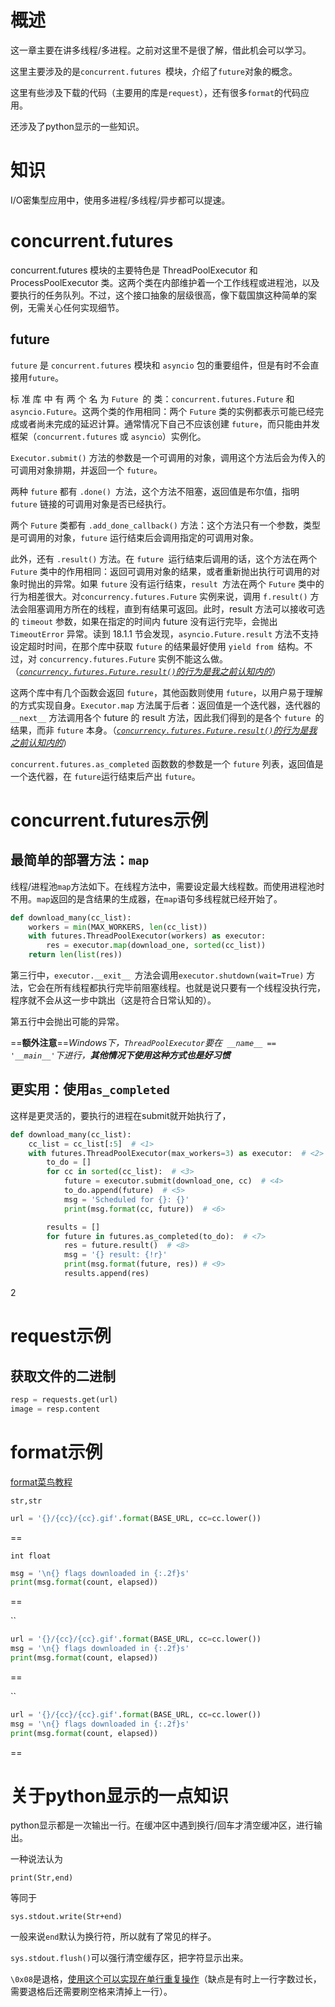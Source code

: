 

# 概述

这一章主要在讲多线程/多进程。之前对这里不是很了解，借此机会可以学习。

这里主要涉及的是`concurrent.futures `模块，介绍了`future`对象的概念。

这里有些涉及下载的代码（主要用的库是`request`），还有很多`format`的代码应用。

还涉及了python显示的一些知识。

# 知识

I/O密集型应用中，使用多进程/多线程/异步都可以提速。



# concurrent.futures

concurrent.futures 模块的主要特色是 ThreadPoolExecutor 和 ProcessPoolExecutor 类。这两个类在内部维护着一个工作线程或进程池，以及要执行的任务队列。不过，这个接口抽象的层级很高，像下载国旗这种简单的案例，无需关心任何实现细节。

## future

`future` 是 `concurrent.futures` 模块和 `asyncio` 包的重要组件，但是有时不会直接用`future`。

标 准 库 中 有 两 个 名 为 `Future `的 类：`concurrent.futures.Future` 和`asyncio.Future`。这两个类的作用相同：两个 `Future` 类的实例都表示可能已经完成或者尚未完成的延迟计算。通常情况下自己不应该创建 `future`，而只能由并发框架（`concurrent.futures` 或 `asyncio`）实例化。

`Executor.submit()` 方法的参数是一个可调用的对象，调用这个方法后会为传入的可调用对象排期，并返回一个 `future`。

两种 `future` 都有 `.done() `方法，这个方法不阻塞，返回值是布尔值，指明 `future` 链接的可调用对象是否已经执行。

两个 `Future` 类都有 `.add_done_callback()` 方法：这个方法只有一个参数，类型是可调用的对象，`future` 运行结束后会调用指定的可调用对象。

此外，还有 `.result()` 方法。在 `future `运行结束后调用的话，这个方法在两个 `Future` 类中的作用相同：返回可调用对象的结果，或者重新抛出执行可调用的对象时抛出的异常。如果 `future` 没有运行结束，`result `方法在两个 `Future` 类中的行为相差很大。对`concurrency.futures.Future` 实例来说，调用 `f.result()` 方法会阻塞调用方所在的线程，直到有结果可返回。此时，result 方法可以接收可选的 `timeout` 参数，如果在指定的时间内 future 没有运行完毕，会抛出 `TimeoutError` 异常。读到 18.1.1 节会发现，`asyncio.Future.result` 方法不支持设定超时时间，在那个库中获取 `future` 的结果最好使用 `yield from `结构。不过，对 `concurrency.futures.Future` 实例不能这么做。（<u>*`concurrency.futures.Future.result()`的行为是我之前认知内的*</u>）

这两个库中有几个函数会返回 `future`，其他函数则使用 `future`，以用户易于理解的方式实现自身。`Executor.map` 方法属于后者：返回值是一个迭代器，迭代器的 `__next__` 方法调用各个 future 的 result 方法，因此我们得到的是各个 `future `的结果，而非 `future` 本身。（<u>*`concurrency.futures.Future.result()`的行为是我之前认知内的*</u>）

`concurrent.futures.as_completed` 函数数的参数是一个 `future` 列表，返回值是一个迭代器，在 `future`运行结束后产出 `future`。

# concurrent.futures示例

## 最简单的部署方法：`map`

线程/进程池`map`方法如下。在线程方法中，需要设定最大线程数。而使用进程池时不用。`map`返回的是含结果的生成器，在`map`语句多线程就已经开始了。

```python
def download_many(cc_list):
    workers = min(MAX_WORKERS, len(cc_list)) 
    with futures.ThreadPoolExecutor(workers) as executor: 
        res = executor.map(download_one, sorted(cc_list)) 
    return len(list(res))
```

第三行中，`executor.__exit__ `方法会调用`executor.shutdown(wait=True)` 方法，它会在所有线程都执行完毕前阻塞线程。也就是说只要有一个线程没执行完，程序就不会从这一步中跳出（这是符合日常认知的）。

第五行中会抛出可能的异常。

==**额外注意**==*Windows下，`ThreadPoolExecutor`要在` __name__ == '__main__'`下进行，**其他情况下使用这种方式也是好习惯***

## 更实用：使用`as_completed`

这样是更灵活的，要执行的进程在submit就开始执行了，

```python
def download_many(cc_list):
    cc_list = cc_list[:5]  # <1>
    with futures.ThreadPoolExecutor(max_workers=3) as executor:  # <2>
        to_do = []
        for cc in sorted(cc_list):  # <3>
            future = executor.submit(download_one, cc)  # <4>
            to_do.append(future)  # <5>
            msg = 'Scheduled for {}: {}'
            print(msg.format(cc, future))  # <6>

        results = []
        for future in futures.as_completed(to_do):  # <7>
            res = future.result()  # <8>
            msg = '{} result: {!r}'
            print(msg.format(future, res)) # <9>
            results.append(res)
```

2

# request示例

## 获取文件的二进制

```python
resp = requests.get(url)
image = resp.content
```



# format示例

<a href='https://www.runoob.com/python/att-string-format.html'>format菜鸟教程</a>



`str,str`

```python
url = '{}/{cc}/{cc}.gif'.format(BASE_URL, cc=cc.lower())
```
==

`int float`

```python
msg = '\n{} flags downloaded in {:.2f}s'
print(msg.format(count, elapsed))
```
==

``

```python
url = '{}/{cc}/{cc}.gif'.format(BASE_URL, cc=cc.lower())
msg = '\n{} flags downloaded in {:.2f}s'
print(msg.format(count, elapsed))

```
==

``
```python
url = '{}/{cc}/{cc}.gif'.format(BASE_URL, cc=cc.lower())
msg = '\n{} flags downloaded in {:.2f}s'
print(msg.format(count, elapsed))

```
==



# 关于python显示的一点知识

python显示都是一次输出一行。在缓冲区中遇到换行/回车才清空缓冲区，进行输出。

一种说法认为

`print(Str,end)`

等同于

`sys.stdout.write(Str+end)`

一般来说`end`默认为换行符，所以就有了常见的样子。

`sys.stdout.flush()`可以强行清空缓存区，把字符显示出来。

`\0x08`是退格，<u>使用这个可以实现在单行重复操作</u>（缺点是有时上一行字数过长，需要退格后还需要刷空格来清掉上一行）。









